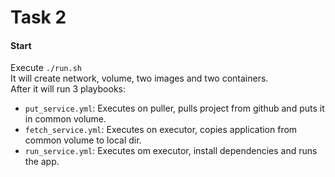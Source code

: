 # Task 2
#### Start
Execute `./run.sh` \
It will create network, volume, two images and two containers. \
After it will run 3 playbooks:
- `put_service.yml`: Executes on puller, pulls project from github and puts it in common volume.
- `fetch_service.yml`: Executes on executor, copies application from common volume to local dir.
- `run_service.yml`: Executes om executor, install dependencies and runs the app.